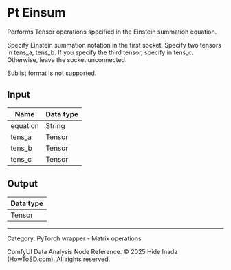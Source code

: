 # Pt Einsum
Performs Tensor operations specified in the Einstein summation equation.

Specify Einstein summation notation in the first socket.
Specify two tensors in tens_a, tens_b. If you specify the third tensor, specify in tens_c.
Otherwise, leave the socket unconnected.

Sublist format is not supported.

## Input
| Name | Data type |
|---|---|
| equation | String |
| tens_a | Tensor |
| tens_b | Tensor |
| tens_c | Tensor |

## Output
| Data type |
|---|
| Tensor |

<HR>
Category: PyTorch wrapper - Matrix operations

ComfyUI Data Analysis Node Reference. © 2025 Hide Inada (HowToSD.com). All rights reserved.
